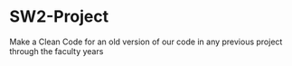 # SW2-Project
Make a Clean Code for an old version of our code in any previous project through the faculty years

